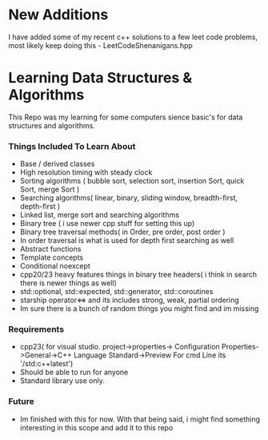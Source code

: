 # New Additions
I have added some of my recent c++ solutions to a few leet code problems, most likely
keep doing this - LeetCodeShenanigans.hpp

# Learning Data Structures & Algorithms
This Repo was my learning for some computers sience basic's for
data structures and algorithms.

### Things Included To Learn About
- Base / derived classes
- High resolution timing with steady clock
- Sorting algorithms ( bubble sort, selection sort, insertion Sort, quick Sort, merge Sort )
- Searching algorithms( linear, binary, sliding window, breadth-first, depth-first )
- Linked list, merge sort and searching algorithms
- Binary tree ( i use newer cpp stuff for setting this up)
- Binary tree traversal methods( in Order, pre order, post order )
- In order traversal is what is used for depth first searching as well
- Abstract functions
- Template concepts
- Conditional noexcept
- cpp20/23 heavy features things in binary tree headers( i think in search there is newer things as well)
- std::optional, std::expected, std::generator, std::coroutines
- starship operator<=> and its includes strong, weak, partial ordering
- Im sure there is a bunch of random things you might find and im missing

### Requirements
- cpp23( for visual studio. project->properties->
  Configuration Properties->General->C++ Language Standard->Preview
  For cmd Line its '/std:c++latest')
- Should be able to run for anyone
- Standard library use only.

### Future
- Im finished with this for now. With that being said,
i might find something interesting in this
scope and add it to this repo
